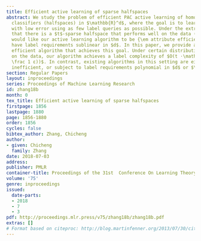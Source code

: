 ```yaml
---
title: Efficient active learning of sparse halfspaces
abstract: We study the problem of efficient PAC active learning of homogeneous linear
  classifiers (halfspaces) in $\mathbb{R}^d$, where the goal is to learn a halfspace
  with low error using as few label queries as possible. Under the extra assumption
  that there is a $t$-sparse halfspace that performs well on the data ($t ≪d$), we
  would like our active learning algorithm to be {\em attribute efficient}, i.e. to
  have label requirements sublinear in $d$. In this paper, we provide a computationally
  efficient algorithm that achieves this goal. Under certain distributional assumptions
  on the data, our algorithm achieves a label complexity of $O(t ⋅\mathrm{polylog}(d,
  \frac 1 ε))$. In contrast, existing algorithms in this setting are either computationally
  inefficient, or subject to label requirements polynomial in $d$ or $\frac 1 ε$.
section: Regular Papers
layout: inproceedings
series: Proceedings of Machine Learning Research
id: zhang18b
month: 0
tex_title: Efficient active learning of sparse halfspaces
firstpage: 1856
lastpage: 1880
page: 1856-1880
order: 1856
cycles: false
bibtex_author: Zhang, Chicheng
author:
- given: Chicheng
  family: Zhang
date: 2018-07-03
address: 
publisher: PMLR
container-title: Proceedings of the 31st  Conference On Learning Theory
volume: '75'
genre: inproceedings
issued:
  date-parts:
  - 2018
  - 7
  - 3
pdf: http://proceedings.mlr.press/v75/zhang18b/zhang18b.pdf
extras: []
# Format based on citeproc: http://blog.martinfenner.org/2013/07/30/citeproc-yaml-for-bibliographies/
---
```


